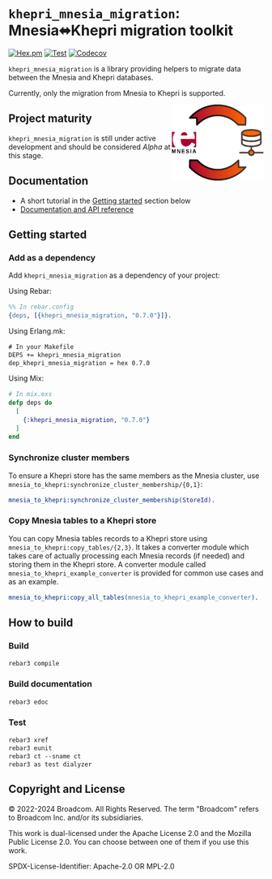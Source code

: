 # `khepri_mnesia_migration`: Mnesia⬌Khepri migration toolkit

[![Hex.pm](https://img.shields.io/hexpm/v/khepri_mnesia_migration)](https://hex.pm/packages/khepri_mnesia_migration/)
[![Test](https://github.com/rabbitmq/khepri_mnesia_migration/actions/workflows/test.yaml/badge.svg)](https://github.com/rabbitmq/khepri_mnesia_migration/actions/workflows/test.yaml)
[![Codecov](https://codecov.io/gh/rabbitmq/khepri_mnesia_migration/branch/main/graph/badge.svg?token=R0OGKZ2RK2)](https://codecov.io/gh/rabbitmq/khepri_mnesia_migration)

`khepri_mnesia_migration` is a library providing helpers to migrate data
between the Mnesia and Khepri databases.

Currently, only the migration from Mnesia to Khepri is supported.

<img align="right" height="150" src="/doc/kmm-logo.svg">

## Project maturity

`khepri_mnesia_migration` is still under active development and should be
considered *Alpha* at this stage.

## Documentation

* A short tutorial in the [Getting started](#getting-started) section below
* [Documentation and API reference](https://rabbitmq.github.io/khepri_mnesia_migration/)

## Getting started

### Add as a dependency

Add `khepri_mnesia_migration` as a dependency of your project:

Using Rebar:

```erlang
%% In rebar.config
{deps, [{khepri_mnesia_migration, "0.7.0"}]}.
```

Using Erlang.mk:

```make
# In your Makefile
DEPS += khepri_mnesia_migration
dep_khepri_mnesia_migration = hex 0.7.0
```

Using Mix:

```elixir
# In mix.exs
defp deps do
  [
    {:khepri_mnesia_migration, "0.7.0"}
  ]
end
```

### Synchronize cluster members

To ensure a Khepri store has the same members as the Mnesia cluster, use
`mnesia_to_khepri:synchronize_cluster_membership/{0,1}`:

```erlang
mnesia_to_khepri:synchronize_cluster_membership(StoreId).
```

### Copy Mnesia tables to a Khepri store

You can copy Mnesia tables records to a Khepri store using
`mnesia_to_khepri:copy_tables/{2,3}`. It takes a converter module which takes
care of actually processing each Mnesia records (if needed) and storing them in
the Khepri store. A converter module called
`mnesia_to_khepri_example_converter` is provided for common use cases and as an
example.

```erlang
mnesia_to_khepri:copy_all_tables(mnesia_to_khepri_example_converter).
```

## How to build

### Build

```
rebar3 compile
```

### Build documentation

```
rebar3 edoc
```

### Test

```
rebar3 xref
rebar3 eunit
rebar3 ct --sname ct
rebar3 as test dialyzer
```

## Copyright and License

© 2022-2024 Broadcom. All Rights Reserved. The term "Broadcom" refers to
Broadcom Inc. and/or its subsidiaries.

This work is dual-licensed under the Apache License 2.0 and the Mozilla Public
License 2.0. You can choose between one of them if you use this work.

SPDX-License-Identifier: Apache-2.0 OR MPL-2.0
